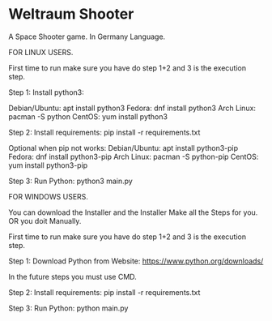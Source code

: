 # Weltraum Shooter

A Space Shooter game.
In Germany Language.

FOR LINUX USERS.

First time to run make sure you have do step 1+2 and 3 is the execution step.

Step 1:
Install python3:

Debian/Ubuntu: apt install python3
Fedora: dnf install python3
Arch Linux: pacman -S python
CentOS: yum install python3

Step 2:
Install requirements: pip install -r requirements.txt

Optional when pip not works: 
Debian/Ubuntu: apt install python3-pip
Fedora: dnf install python3-pip
Arch Linux: pacman -S python-pip
CentOS: yum install python3-pip

Step 3:
Run Python: python3 main.py



FOR WINDOWS USERS.

You can download the Installer and the Installer Make all the Steps for you.
OR you doit Manually.

First time to run make sure you have do step 1+2 and 3 is the execution step.

Step 1:
Download Python from Website: https://www.python.org/downloads/

In the future steps you must use CMD.

Step 2:
Install requirements: pip install -r requirements.txt

Step 3:
Run Python: python main.py
